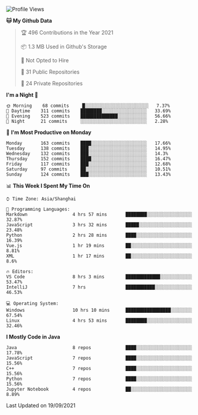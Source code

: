 <!--START_SECTION:waka-->
![Profile Views](http://img.shields.io/badge/Profile%20Views-0-blue)

**🐱 My Github Data** 

> 🏆 496 Contributions in the Year 2021
 > 
> 📦 1.3 MB Used in Github's Storage 
 > 
> 🚫 Not Opted to Hire
 > 
> 📜 31 Public Repositories 
 > 
> 🔑 24 Private Repositories  
 > 
**I'm a Night 🦉** 

```text
🌞 Morning    68 commits     █░░░░░░░░░░░░░░░░░░░░░░░░   7.37% 
🌆 Daytime    311 commits    ████████░░░░░░░░░░░░░░░░░   33.69% 
🌃 Evening    523 commits    ██████████████░░░░░░░░░░░   56.66% 
🌙 Night      21 commits     ░░░░░░░░░░░░░░░░░░░░░░░░░   2.28%

```
📅 **I'm Most Productive on Monday** 

```text
Monday       163 commits    ████░░░░░░░░░░░░░░░░░░░░░   17.66% 
Tuesday      138 commits    ███░░░░░░░░░░░░░░░░░░░░░░   14.95% 
Wednesday    132 commits    ███░░░░░░░░░░░░░░░░░░░░░░   14.3% 
Thursday     152 commits    ████░░░░░░░░░░░░░░░░░░░░░   16.47% 
Friday       117 commits    ███░░░░░░░░░░░░░░░░░░░░░░   12.68% 
Saturday     97 commits     ██░░░░░░░░░░░░░░░░░░░░░░░   10.51% 
Sunday       124 commits    ███░░░░░░░░░░░░░░░░░░░░░░   13.43%

```


📊 **This Week I Spent My Time On** 

```text
⌚︎ Time Zone: Asia/Shanghai

💬 Programming Languages: 
Markdown                 4 hrs 57 mins       ████████░░░░░░░░░░░░░░░░░   32.87% 
JavaScript               3 hrs 32 mins       █████░░░░░░░░░░░░░░░░░░░░   23.48% 
Python                   2 hrs 28 mins       ████░░░░░░░░░░░░░░░░░░░░░   16.39% 
Vue.js                   1 hr 19 mins        ██░░░░░░░░░░░░░░░░░░░░░░░   8.81% 
XML                      1 hr 17 mins        ██░░░░░░░░░░░░░░░░░░░░░░░   8.6%

🔥 Editors: 
VS Code                  8 hrs 3 mins        █████████████░░░░░░░░░░░░   53.47% 
IntelliJ                 7 hrs               ███████████░░░░░░░░░░░░░░   46.53%

💻 Operating System: 
Windows                  10 hrs 10 mins      █████████████████░░░░░░░░   67.54% 
Linux                    4 hrs 53 mins       ████████░░░░░░░░░░░░░░░░░   32.46%

```

**I Mostly Code in Java** 

```text
Java                     8 repos             ████░░░░░░░░░░░░░░░░░░░░░   17.78% 
JavaScript               7 repos             ████░░░░░░░░░░░░░░░░░░░░░   15.56% 
C++                      7 repos             ████░░░░░░░░░░░░░░░░░░░░░   15.56% 
Python                   7 repos             ████░░░░░░░░░░░░░░░░░░░░░   15.56% 
Jupyter Notebook         4 repos             ██░░░░░░░░░░░░░░░░░░░░░░░   8.89%

```



 Last Updated on 19/09/2021
<!--END_SECTION:waka-->　　
